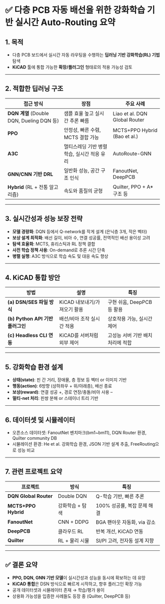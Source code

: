 
# ✅ 다층 PCB 자동 배선을 위한 강화학습 기반 실시간 Auto-Routing 요약

## 1. 목적
- 다층 PCB 보드에서 실시간 자동 라우팅을 수행하는 **딥러닝 기반 강화학습(RL) 기법** 탐색
- **KiCAD** 툴에 통합 가능한 **확장/플러그인** 형태로의 적용 가능성 검토

---

## 2. 적합한 딥러닝 구조

| 접근 방식 | 장점 | 주요 사례 |
|-----------|------|------------|
| **DQN 계열** (Double DQN, Dueling DQN 등) | 샘플 효율 높고 실시간 추론 빠름 | Liao et al. DQN Global Router |
| **PPO** | 안정성, 빠른 수렴, MCTS 결합 가능 | MCTS+PPO Hybrid (Bao et al.) |
| **A3C** | 멀티스레딩 기반 병렬 학습, 실시간 적응 유리 | AutoRoute-GNN |
| **GNN/CNN 기반 DRL** | 일반화 성능, 공간 구조 인식 | FanoutNet, DeepPCB |
| **Hybrid** (RL + 전통 알고리즘) | 속도와 품질의 균형 | Quilter, PPO + A* 구조 등 |

---

## 3. 실시간성과 성능 보장 전략

- **모델 경량화**: DQN 등에서 Q-network를 작게 설계 (은닉층 3개, 작은 벡터)
- **보상 설계 최적화**: 배선 길이, 비아 수, 연결 성공률, 전역적인 배선 용이성 고려
- **탐색 효율화**: MCTS, 휴리스틱과 RL 정책 결합
- **사전 학습 정책 사용**: On-demand로 추론 시간 단축
- **병렬 실행**: A3C 방식으로 학습 속도 및 대응 속도 향상

---

## 4. KiCAD 통합 방안

| 방법 | 설명 | 특징 |
|------|------|------|
| **(a) DSN/SES 파일 방식** | KiCAD 내보내기/가져오기 활용 | 구현 쉬움, DeepPCB 등 활용 |
| **(b) Python API 기반 플러그인** | 배선/비아 조작 실시간 적용 | 상호작용 가능, 실시간 제어 |
| **(c) Headless CLI 연동** | KiCAD를 서버처럼 외부 제어 | 고성능 서버 기반 배치 처리에 적합 |

---

## 5. 강화학습 환경 설계

- **상태(state)**: 핀 간 거리, 장애물, 층 정보 등 벡터 or 이미지 기반
- **행동(action)**: 6방향 (상하좌우 + 위/아래층), 배선 종료
- **보상(reward)**: 연결 성공 +, 경로 연장/충돌/비아 사용 –
- **멀티-net 처리**: 핀쌍 분해 or 스테이너 트리 기반

---

## 6. 데이터셋 및 시뮬레이터

- 오픈소스 데이터셋: FanoutNet 벤치마크(bm1~bm11), DQN Router 환경, Quilter community DB
- 시뮬레이션 환경: He et al. 강화학습 환경, JSON 기반 설계 추출, FreeRouting으로 성능 비교

---

## 7. 관련 프로젝트 요약

| 프로젝트 | 방식 | 특징 |
|----------|------|------|
| **DQN Global Router** | Double DQN | Q-학습 기반, 빠른 추론 |
| **MCTS+PPO Hybrid** | 강화학습 + 탐색 | 100% 성공률, 복잡 문제 해결 |
| **FanoutNet** | CNN + DDPG | BGA 팬아웃 자동화, via 감소 |
| **DeepPCB** | 클라우드 RL | 반복 개선, KiCAD 연동 |
| **Quilter** | RL + 물리 시뮬 | SI/PI 고려, 전자동 설계 지향 |

---

## ✅ 결론 요약

- **PPO, DQN, GNN 기반 모델**이 실시간성과 성능을 동시에 확보하는 데 유망
- **KiCAD 통합**은 DSN 방식으로 빠르게 시작하고, 향후 플러그인 확장 가능
- 공개 데이터셋과 시뮬레이터 존재 → 학습/평가 용이
- 상용화 가능성을 입증한 사례들도 등장 중 (Quilter, DeepPCB 등)
